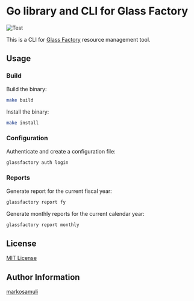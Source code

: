 # Go library and CLI for Glass Factory

![Test](https://github.com/markosamuli/glassfactory/workflows/Test/badge.svg)

This is a CLI for [Glass Factory] resource management tool.

[Glass Factory]: https://glassfactory.io/

## Usage

### Build

Build the binary:

```bash
make build
```

Install the binary:

```bash
make install
```

### Configuration

Authenticate and create a configuration file:

```bash
glassfactory auth login
```

### Reports

Generate report for the current fiscal year:

```bash
glassfactory report fy
```

Generate monthly reports for the current calendar year:

```bash
glassfactory report monthly
```

## License

[MIT License](LICENSE)

## Author Information

[markosamuli](https://github.com/markosamuli)
